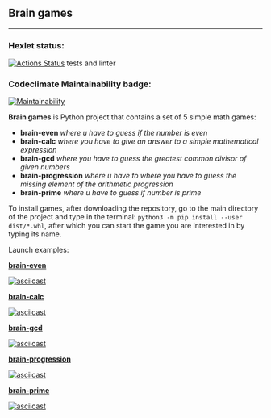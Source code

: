 
## Brain games 
___

### Hexlet  status:
[![Actions Status](https://github.com/Unbeliev4ble/python-project-49/workflows/hexlet-check/badge.svg)](https://github.com/Unbeliev4ble/python-project-49/actions) tests and linter

### Сodeclimate Maintainability badge:
[![Maintainability](https://api.codeclimate.com/v1/badges/07a25930bbd5ded6b395/maintainability)](https://codeclimate.com/github/Unbeliev4ble/python-project-49/maintainability)

**Brain games**  is Python project that contains a set of 5 simple math games:
+ **brain-even** *where u have to guess if the number is even*
+ **brain-calc** *where you have to give an answer to a simple mathematical expression*
+ **brain-gcd** *where you have to guess the greatest common divisor of given numbers*
+ **brain-progression** *where u have to where you have to guess the missing element of the arithmetic progression*
+ **brain-prime** *where u have to guess if number is prime*


To install games, after downloading the repository, go to the main directory of the project and type in the terminal:
`python3 -m pip install --user dist/*.whl`,
after which you can start the game you are interested in by typing its name.

Launch examples:

**[brain-even](https://asciinema.org/a/kMK45IFC6IOTaoJ0akIjjbOXS)**

[![asciicast](https://asciinema.org/a/kMK45IFC6IOTaoJ0akIjjbOXS.svg)](https://asciinema.org/a/kMK45IFC6IOTaoJ0akIjjbOXS)

**[brain-calc](https://asciinema.org/a/rQCVkz10KJyf5NdSR9C2IKqxq)**

[![asciicast](https://asciinema.org/a/rQCVkz10KJyf5NdSR9C2IKqxq.svg)](https://asciinema.org/a/rQCVkz10KJyf5NdSR9C2IKqxq)

**[brain-gcd](https://asciinema.org/a/kuO5vyJ3shoUKl0hDyGLJBKZY)**

[![asciicast](https://asciinema.org/a/kuO5vyJ3shoUKl0hDyGLJBKZY.svg)](https://asciinema.org/a/kuO5vyJ3shoUKl0hDyGLJBKZY)

**[brain-progression](https://asciinema.org/a/PP5dOlN9ROaiXb1OdFk8XYeYX)**

[![asciicast](https://asciinema.org/a/PP5dOlN9ROaiXb1OdFk8XYeYX.svg)](https://asciinema.org/a/PP5dOlN9ROaiXb1OdFk8XYeYX)

**[brain-prime](https://asciinema.org/a/1Tr5trf7ahZhu1FvvcKTUD209)**

[![asciicast](https://asciinema.org/a/1Tr5trf7ahZhu1FvvcKTUD209.svg)](https://asciinema.org/a/1Tr5trf7ahZhu1FvvcKTUD209)
